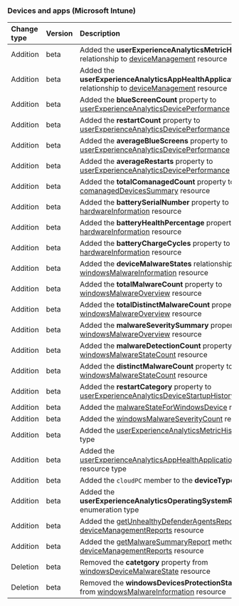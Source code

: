 ### Devices and apps (Microsoft Intune)

| **Change type** | **Version** | **Description** |
|:---|:---|:---|
|Addition|beta|Added the **userExperienceAnalyticsMetricHistory** relationship to [deviceManagement](/graph/api/resources/intune-deviceManagement?view=graph-rest-beta) resource|
|Addition|beta|Added the **userExperienceAnalyticsAppHealthApplicationPerformance** relationship to [deviceManagement](/graph/api/resources/intune-deviceManagement?view=graph-rest-beta) resource|
|Addition|beta|Added the **blueScreenCount** property to [userExperienceAnalyticsDevicePerformance](/graph/api/resources/intune-userExperienceAnalyticsDevicePerformance?view=graph-rest-beta) resource|
|Addition|beta|Added the **restartCount** property to [userExperienceAnalyticsDevicePerformance](/graph/api/resources/intune-userExperienceAnalyticsDevicePerformance?view=graph-rest-beta) resource|
|Addition|beta|Added the **averageBlueScreens** property to [userExperienceAnalyticsDevicePerformance](/graph/api/resources/intune-userExperienceAnalyticsDevicePerformance?view=graph-rest-beta) resource|
|Addition|beta|Added the **averageRestarts** property to [userExperienceAnalyticsDevicePerformance](/graph/api/resources/intune-userExperienceAnalyticsDevicePerformance?view=graph-rest-beta) resource|
|Addition|beta|Added the **totalComanagedCount** property to [comanagedDevicesSummary](/graph/api/resources/intune-comanagedDevicesSummary?view=graph-rest-beta) resource|
|Addition|beta|Added the **batterySerialNumber** property to [hardwareInformation](/graph/api/resources/intune-hardwareInformation?view=graph-rest-beta) resource|
|Addition|beta|Added the **batteryHealthPercentage** property to [hardwareInformation](/graph/api/resources/intune-hardwareInformation?view=graph-rest-beta) resource|
|Addition|beta|Added the **batteryChargeCycles** property to [hardwareInformation](/graph/api/resources/intune-hardwareInformation?view=graph-rest-beta) resource|
|Addition|beta|Added the **deviceMalwareStates** relationship to [windowsMalwareInformation](/graph/api/resources/intune-windowsMalwareInformation?view=graph-rest-beta) resource|
|Addition|beta|Added the **totalMalwareCount** property to [windowsMalwareOverview](/graph/api/resources/intune-windowsMalwareOverview?view=graph-rest-beta) resource|
|Addition|beta|Added the **totalDistinctMalwareCount** property to [windowsMalwareOverview](/graph/api/resources/intune-windowsMalwareOverview?view=graph-rest-beta) resource|
|Addition|beta|Added the **malwareSeveritySummary** property to [windowsMalwareOverview](/graph/api/resources/intune-windowsMalwareOverview?view=graph-rest-beta) resource|
|Addition|beta|Added the **malwareDetectionCount** property to [windowsMalwareStateCount](/graph/api/resources/intune-windowsMalwareStateCount?view=graph-rest-beta) resource|
|Addition|beta|Added the **distinctMalwareCount** property to [windowsMalwareStateCount](/graph/api/resources/intune-windowsMalwareStateCount?view=graph-rest-beta) resource|
|Addition|beta|Added the **restartCategory** property to [userExperienceAnalyticsDeviceStartupHistory](/graph/api/resources/intune-userExperienceAnalyticsDeviceStartupHistory?view=graph-rest-beta) resource|
|Addition|beta|Added the [malwareStateForWindowsDevice](/graph/api/resources/intune-malwareStateForWindowsDevice?view=graph-rest-beta) resource type|
|Addition|beta|Added the [windowsMalwareSeverityCount](/graph/api/resources/intune-windowsMalwareSeverityCount?view=graph-rest-beta) resource type|
|Addition|beta|Added the [userExperienceAnalyticsMetricHistory](/graph/api/resources/intune-userExperienceAnalyticsMetricHistory?view=graph-rest-beta) resource type|
|Addition|beta|Added the [userExperienceAnalyticsAppHealthApplicationPerformance](/graph/api/resources/intune-userExperienceAnalyticsAppHealthApplicationPerformance?view=graph-rest-beta) resource type|
|Addition|beta|Added the `cloudPC` member to the **deviceType** enumeration|
|Addition|beta|Added the **userExperienceAnalyticsOperatingSystemRestartCategory** enumeration type|
|Addition|beta|Added the [getUnhealthyDefenderAgentsReport](/graph/api/intune-deviceManagementReports-getUnhealthyDefenderAgentsReport?view=graph-rest-beta) method to the [deviceManagementReports](/graph/api/resources/intune-deviceManagementReports?view=graph-rest-beta) resource|
|Addition|beta|Added the [getMalwareSummaryReport](/graph/api/intune-deviceManagementReports-getMalwareSummaryReport?view=graph-rest-beta) method to the [deviceManagementReports](/graph/api/resources/intune-deviceManagementReports?view=graph-rest-beta) resource|
|Deletion|beta|Removed the **catetgory** property from [windowsDeviceMalwareState](/graph/api/resources/intune-windowsDeviceMalwareState?view=graph-rest-beta) resource|
|Deletion|beta|Removed the **windowsDevicesProtectionState** relationship from [windowsMalwareInformation](/graph/api/resources/intune-windowsMalwareInformation?view=graph-rest-beta) resource|
